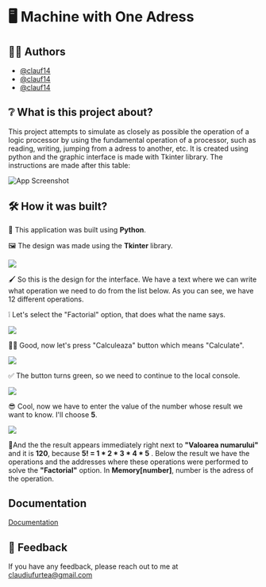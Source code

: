 
# 🖥️ Machine with One Adress


## 👨‍🎓 Authors

- [@clauf14](https://www.github.com/clauf14)
- [@clauf14](https://www.github.com/clauf14)
- [@clauf14](https://www.github.com/clauf14)


## ❔ What is this project about?
This project attempts to simulate as closely as possible the operation of a logic processor by using the fundamental operation of a processor, such as reading, writing, jumping from a adress to another, etc. It is created using python and the graphic interface is made with Tkinter library. The instructions are made after this table: 

![App Screenshot](https://i.imgur.com/8Ztn5PF.jpg)


## 🛠️ How it was built?

🐍 This application was built using **Python**.

🖼️ The design was made using the **Tkinter** library.

![](https://i.imgur.com/fgiwzYu.png)

🖌️ So this is the design for the interface. We have a text where we can write what operation we need to do from the list below. As you can see, we have 12 different operations.

❕ Let's select the "Factorial" option, that does what the name says.

![](https://i.imgur.com/hgeG0TJ.png)

🤞🏻 Good, now let's press "Calculeaza" button which means "Calculate".

![](https://i.imgur.com/MFyaur6.png)

✅ The button turns green, so we need to continue to the local console.

![](https://i.imgur.com/PaLAMAI.png)

😎 Cool, now we have to enter the value of the number whose result we want to know. I'll choose **5**.

![](https://i.imgur.com/IVn0l4G.png)

🤩And the the result appears immediately right next to **"Valoarea numarului"** and it is **120**, because **5! = 1 * 2 * 3 * 4 * 5** . Below the result we have the operations and the addresses where these operations were performed to solve the **"Factorial"** option. In **Memory[number]**, number is the adress of the operation.


## Documentation

[Documentation](https://linktodocumentation)


## 🙏 Feedback

If you have any feedback, please reach out to me at claudiufurtea@gmail.com

